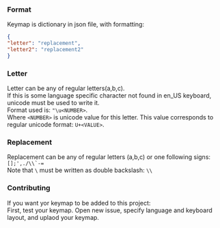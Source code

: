 ### Format
Keymap is dictionary in json file, with formatting:  
```json
{
"letter": "replacement",
"letter2": "replacement2"
}
```

### Letter
Letter can be any of regular letters(a,b,c).  
If this is some language specific character not found in en_US keyboard, unicode must be used to write it.  
Format used is: `"\u<NUMBER>`.  
Where `<NUMBER>` is unicode value for this letter. This value corresponds to regular unicode format: `U+<VALUE>`.  

### Replacement
Replacement can be any of regular letters (a,b,c) or one following signs:  
``[];',./\\`-=``  
Note that `\` must be written as double backslash: `\\`  

### Contributing
If you want yor keymap to be added to this project:  
First, test your keymap.
Open new issue, specify language and keyboard layout, and uplaod your keymap.
